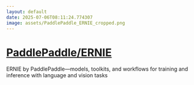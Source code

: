 ```yaml
---
layout: default
date: 2025-07-06T08:11:24.774307
image: assets/PaddlePaddle_ERNIE_cropped.png
---
```


# [PaddlePaddle/ERNIE](https://github.com/PaddlePaddle/ERNIE)

ERNIE by PaddlePaddle—models, toolkits, and workflows for training and inference with language and vision tasks
